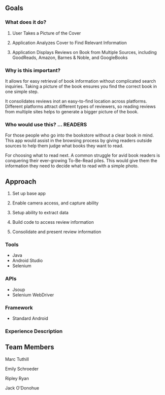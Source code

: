 ## Goals

### What does it do?

1. User Takes a Picture of the Cover

2. Application Analyzes Cover to Find Relevant Information

3. Application Displays Reviews on Book from Multiple Sources, including GoodReads, Amazon, Barnes & Noble, and GoogleBooks

### Why is this important?

It allows for easy retrieval of book information without complicated search inquiries. Taking a picture of the book ensures you find the correct book in one simple step.

It consolidates reviews inot an easy-to-find location across platforms. Different platforms attract different types of reviewers, so reading reviews from multiple sites helps to generate a bigger picture of the book.

### Who would use this? ... READERS

For those people who go into the bookstore without a clear book in mind. This app would assist in the browsing process by giving readers outside sources to help them judge what books they want to read.

For choosing what to read next. A common struggle for avid book readers is conquering their ever-growing To-Be-Read piles. This would give them the information they need to decide what to read with a simple photo.

## Approach
1. Set up base app

2. Enable camera access, and capture ability

3. Setup ability to extract data 

4. Build code to access review information

5. Consolidate and present review information

### Tools
* Java
* Android Studio
* Selenium

### APIs
* Jsoup
* Selenium WebDriver

### Framework
* Standard Android

### Experience Description

## Team Members

Marc Tuthill

Emily Schroeder

Ripley Ryan

Jack O'Donohue

